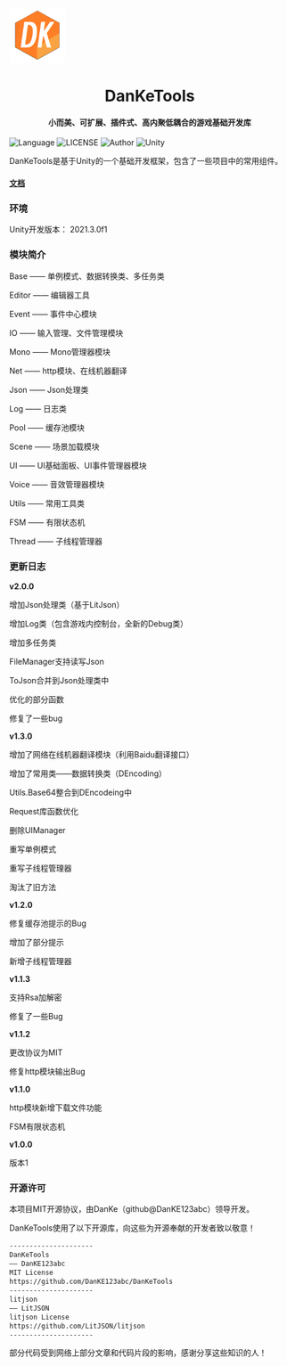 <img src="./favicon.png" width="100" height="100" />

<center><h1>DanKeTools</h1></center>

<center><h4>小而美、可扩展、插件式、高内聚低耦合的游戏基础开发库</h4></center>

![Language](https://img.shields.io/badge/Language-Csharp-C#) ![LICENSE](https://img.shields.io/badge/LICENSE-MIT-yellow) ![Author](https://img.shields.io/badge/Author-DanKe-blue) ![Unity](https://img.shields.io/badge/Unity-2021.3.0f1-red)

DanKeTools是基于Unity的一个基础开发框架，包含了一些项目中的常用组件。

#### [文档](https://github.com/DanKE123abc/DanKeTools/blob/main/Assets/DanKeTools/README.md)

### 环境

Unity开发版本： 2021.3.0f1

### 模块简介

Base —— 单例模式、数据转换类、多任务类

Editor —— 编辑器工具

Event —— 事件中心模块

IO —— 输入管理、文件管理模块

Mono —— Mono管理器模块

Net —— http模块、在线机器翻译

Json —— Json处理类

Log —— 日志类

Pool —— 缓存池模块

Scene —— 场景加载模块

UI —— UI基础面板、UI事件管理器模块

Voice —— 音效管理器模块

Utils —— 常用工具类

FSM —— 有限状态机

Thread —— 子线程管理器

### 更新日志

**v2.0.0**

增加Json处理类（基于LitJson）

增加Log类（包含游戏内控制台，全新的Debug类）

增加多任务类

FileManager支持读写Json

ToJson合并到Json处理类中

优化的部分函数

修复了一些bug

**v1.3.0**

增加了网络在线机器翻译模块（利用Baidu翻译接口）

增加了常用类——数据转换类（DEncoding）

Utils.Base64整合到DEncodeing中

Request库函数优化

删除UIManager

重写单例模式

重写子线程管理器

淘汰了旧方法

**v1.2.0**

修复缓存池提示的Bug

增加了部分提示

新增子线程管理器

**v1.1.3**

支持Rsa加解密

修复了一些Bug

**v1.1.2**

更改协议为MIT

修复http模块输出Bug

**v1.1.0**

http模块新增下载文件功能

FSM有限状态机

**v1.0.0**

版本1

### 开源许可

本项目MIT开源协议，由DanKe（github@DanKE123abc）领导开发。

DanKeTools使用了以下开源库，向这些为开源奉献的开发者致以敬意！

```
---------------------
DanKeTools
—— DanKE123abc
MIT License
https://github.com/DanKE123abc/DanKeTools
---------------------
litjson
—— LitJSON
litjson License
https://github.com/LitJSON/litjson
---------------------
```

部分代码受到网络上部分文章和代码片段的影响，感谢分享这些知识的人！
